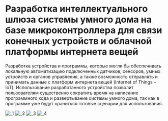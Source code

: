# Разработка интеллектуального шлюза системы умного дома на базе микроконтроллера для связи конечных устройств и облачной платформы интернета вещей

Разработка устройства и программы, которые могли бы обеспечивать локальную автоматизацию подключенных датчиков, сенсоров, умных устройств и органов управления, а также возможность отправлять и принимать данные с платформ интернета вещей (Internet of Things – IoT). Использование разработанного устройства позволит пользователям существенно сократить время на написание программного кода и развертывание системы умного дома, так как в программе уже будут храниться готовые сценарии для использования.

![_1](https://user-images.githubusercontent.com/51342266/192142692-d4614dbe-0efc-4e72-80e9-cf238721a19a.png)
![_2](https://user-images.githubusercontent.com/51342266/192142694-e506a9c4-8594-46a3-a77c-028337029b31.png)
![_3](https://user-images.githubusercontent.com/51342266/192142695-26ab493e-2eed-40d1-b4c1-b013daa0d1e9.png)
![_4](https://user-images.githubusercontent.com/51342266/192142696-836be7d1-d06c-471b-8f55-9f58abadf638.png)
